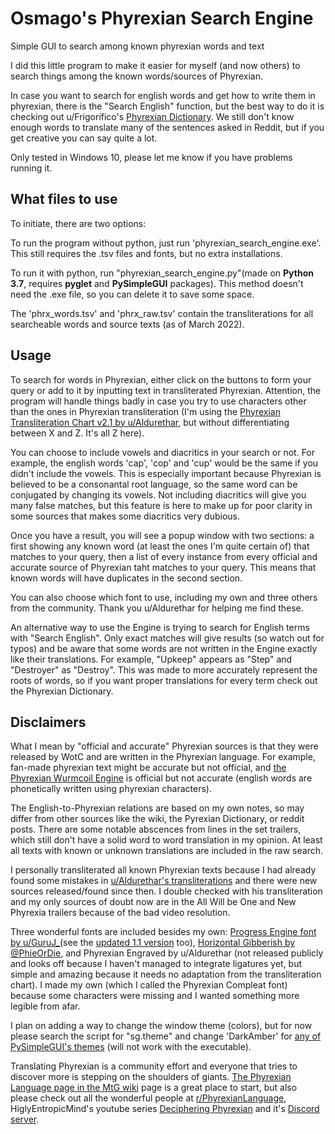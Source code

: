 # Osmago's Phyrexian Search Engine
 Simple GUI to search among known phyrexian words and text

I did this little program to make it easier for myself (and now others) to search things among the known words/sources of Phyrexian.

In case you want to search for english words and get how to write them in phyrexian, there is the "Search English" function, but the best way to do it is checking out u/Frigorifico's [Phyrexian Dictionary](https://drive.google.com/drive/folders/1kXaIX-GNYtO6dFScdkkoMgnCyzVGrTh2). We still don't know enough words to translate many of the sentences asked in Reddit, but if you get creative you can say quite a lot.

Only tested in Windows 10, please let me know if you have problems running it.

## What files to use
To initiate, there are two options:

To run the program without python, just run 'phyrexian_search_engine.exe'. This still requires the .tsv files and fonts, but no extra installations.

To run it with python, run "phyrexian_search_engine.py"(made on **Python 3.7**, requires **pyglet** and **PySimpleGUI** packages). This method doesn't need the .exe file, so you can delete it to save some space.

The 'phrx_words.tsv' and 'phrx_raw.tsv' contain the transliterations for all searcheable words and source texts (as of March 2022).

## Usage
To search for words in Phyrexian, either click on the buttons to form your query or add to it by inputting text in transliterated Phyrexian. Attention, the program will handle things badly in case you try to use characters other than the ones in Phyrexian transliteration (I'm using the [Phyrexian Transliteration Chart v2.1 by u/Aldurethar](https://www.reddit.com/r/magicTCG/comments/nre288/an_update_for_the_new_phyrexian_transcription/), but without differentiating between X and Z. It's all Z here).

You can choose to include vowels and diacritics in your search or not. For example, the english words 'cap', 'cop' and 'cup' would be the same if you didn't include the vowels. This is especially important because Phyrexian is believed to be a consonantal root language, so the same word can be conjugated by changing its vowels. Not including diacritics will give you many false matches, but this feature is here to make up for poor clarity in some sources that makes some diacritics very dubious.

Once you have a result, you will see a popup window with two sections: a first showing any known word (at least the ones I'm quite certain of) that matches to your query, then a list of every instance from every official and accurate source of Phyrexian taht matches to your query. This means that known words will have duplicates in the second section.

You can also choose which font to use, including my own and three others from the community. Thank you u/Aldurethar for helping me find these.

An alternative way to use the Engine is trying to search for English terms with "Search English". Only exact matches will give results (so watch out for typos) and be aware that some words are not written in the Engine exactly like their translations. For example, "Upkeep" appears as "Step" and "Destroyer" as "Destroy". This was made to more accurately represent the roots of words, so if you want proper translations for every term check out the Phyrexian Dictionary.

## Disclaimers
What I mean by "official and accurate" Phyrexian sources is that they were released by WotC and are written in the Phyrexian language. For example, fan-made phyrexian text might be accurate but not official, and [the Phyrexian Wurmcoil Engine](https://www.reddit.com/r/PhyrexianLanguage/comments/ny0n2g/from_a_wotc_survey_dont_know_if_its_been_analyzed/) is official but not accurate (english words are phonetically written using phyrexian characters).

The English-to-Phyrexian relations are based on my own notes, so may differ from other sources like the wiki, the Pyrexian Dictionary, or reddit posts. There are some notable abscences from lines in the set trailers, which still don't have a solid word to word translation in my opinion. At least all texts with known or unknown translations are included in the raw search.

I personally transliterated all known Phyrexian texts because I had already found some mistakes in [u/Aldurethar's transliterations](https://www.reddit.com/r/magicTCG/comments/oj2ahk/a_full_transliteration_of_all_known_phyrexian/) and there were new sources released/found since then. I double checked with his transliteration and my only sources of doubt now are in the All Will be One and New Phyrexia trailers because of the bad video resolution.

Three wonderful fonts are included besides my own: [Progress Engine font by u/GuruJ_](https://www.reddit.com/r/magicTCG/comments/nqwqhn/first_release_of_progress_engine_font/)(see the [updated 1.1 version](https://www.reddit.com/r/PhyrexianLanguage/comments/sye8sf/updated_progressengine_font_v11_now_with_quote/) too), [Horizontal Gibberish by @PhieOrDie](https://twitter.com/PhieOrDie/status/1492591720952999946?cxt=HHwWlMC9oeOQ4LYpAAAA), and Phyrexian Engraved by u/Aldurethar (not released publicly and looks off because I haven't managed to integrate ligatures yet, but simple and amazing because it needs no adaptation from the transliteration chart). I made my own (which I called the Phyrexian Compleat font) because some characters were missing and I wanted something more legible from afar.

I plan on adding a way to change the window theme (colors), but for now please search the script for "sg.theme" and change 'DarkAmber' for [any of PySimpleGUI's themes](https://media.geeksforgeeks.org/wp-content/uploads/20200511200254/f19.jpg) (will not work with the executable).

Translating Phyrexian is a community effort and everyone that tries to discover more is stepping on the shoulders of giants. [The Phyrexian Language page in the MtG wiki](https://mtg.fandom.com/wiki/Phyrexian_(language)) page is a great place to start, but also please check out all the wonderful people at [r/PhyrexianLanguage](https://www.reddit.com/r/PhyrexianLanguage/), HiglyEntropicMind's youtube series [Deciphering Phyrexian](https://www.youtube.com/watch?v=NsINwVt7fgY&list=PLunDPaoIqC7swE6n_jWJjjQYIkLm29McE) and it's [Discord server](https://discord.gg/6nu8PTEAVc).
